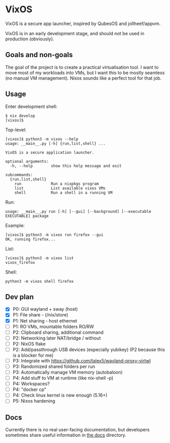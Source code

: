 # VixOS

VixOS is a secure app launcher, inspired by QubesOS and jollheef/appvm.

VixOS is in an early development stage, and should not be used in production (obviously).

## Goals and non-goals

The goal of the project is to create a practical virtualisation tool. I want to move most of my workloads into VMs, but I want this to be mostly seamless (no manual VM management). Nixos sounds like a perfect tool for that job.

## Usage

Enter development shell:

```
$ nix develop
[vixos]$
```

Top-level:

```
[vixos]$ python3 -m vixos --help
usage: __main__.py [-h] {run,list,shell} ...

VixOS is a secure application launcher.

optional arguments:
  -h, --help        show this help message and exit

subcommands:
  {run,list,shell}
    run             Run a nixpkgs program
    list            List available vixos VMs
    shell           Run a shell in a running VM
```

Run:

```
usage: __main__.py run [-h] [--gui] [--background] [--executable EXECUTABLE] package
```

Example:

```
[vixos]$ python3 -m vixos run firefox --gui
OK, running firefox...
```

List:

```
[vixos]$ python3 -m vixos list
vixos_firefox
```

Shell:

```
python3 -m vixos shell firefox
```

## Dev plan

* [x] P0: GUI wayland + sway (host)
* [x] P1: File share - (/nix/store)
* [x] P1: Net sharing - host ethernet
* [ ] P1: RO VMs, mountable folders RO/RW
* [ ] P2: Clipboard sharing, additional command
* [ ] P2: Networking later NAT/bridge / without
* [ ] P2: NixOS flake
* [ ] P2: Add/passthrough USB devices (especially yubikey) (P2 because this is a blocker for me)
* [ ] P3: Integrate with https://github.com/talex5/wayland-proxy-virtwl
* [ ] P3: Randomized shared folders per run
* [ ] P3: Automatically manage VM memory (autobaloon)
* [ ] P4: Add stuff to VM at runtime (like nix-shell -p)
* [ ] P4: Workspaces?
* [ ] P4: "docker cp"
* [ ] P4: Check linux kernel is new enough (5.16+)
* [ ] P5: Nixos hardening

## Docs

Currently there is no real user-facing documentation, but developers sometimes share useful
information in [the docs](./docs) directory.

